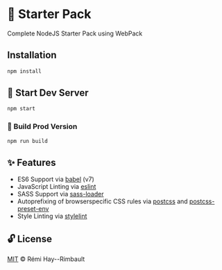 # 🏁 Starter Pack

Complete NodeJS Starter Pack using WebPack

## Installation

```sh
npm install
```

## 🚧 Start Dev Server

```sh
npm start
```

### 🚩 Build Prod Version

```sh
npm run build
```

## ✨ Features

- ES6 Support via [babel](https://babeljs.io/) (v7)
- JavaScript Linting via [eslint](https://eslint.org/)
- SASS Support via [sass-loader](https://github.com/jtangelder/sass-loader)
- Autoprefixing of browserspecific CSS rules via [postcss](https://postcss.org/) and [postcss-preset-env](https://github.com/csstools/postcss-preset-env)
- Style Linting via [stylelint](https://stylelint.io/)

## 🔓 License

[MIT](LICENSE) © Rémi Hay--Rimbault

